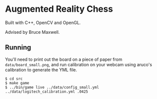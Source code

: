 # Augmented Reality Chess
Built with C++, OpenCV and OpenGL.

Advised by Bruce Maxwell.

## Running
You'll need to print out the board on a piece of paper from `data/board_small.png`, and run calibration on your webcam using aruco's calibration to generate the YML file.
```
$ cd src
$ make game
$ ../bin/game live ../data/config_small.yml ../data/logitech_calibration.yml .0425
```
